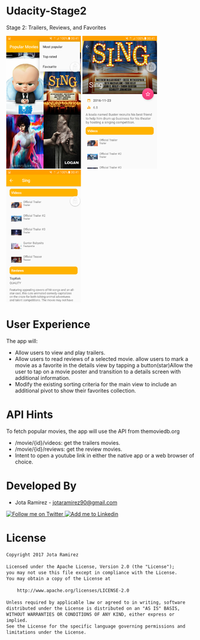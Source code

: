 # Udacity-Stage2
Stage 2: Trailers, Reviews, and Favorites

<img src="art/main.png" width="200px" height="356px" />
<img src="art/details.png" width="200px" height="356px" />
<img src="art/details_review.png" width="200px" height="356px" />

# User Experience
The app will:
* Allow users to view and play trailers.
* Allow users to read reviews of a selected movie. allow users to mark a movie as a favorite in the details view by tapping a button(star)Allow the user to tap on a movie poster and transition to a details screen with additional information.
* Modify the existing sorting criteria for the main view to include an additional pivot to show their favorites collection.

# API Hints
To fetch popular movies, the app will use the API from themoviedb.org
* /movie/{id}/videos: get the trailers movies.
* /movie/{id}/reviews: get the review movies.
* Intent to open a youtube link in either the native app or a web browser of choice.


# Developed By

* Jota Ramirez - <jotaramirez90@gmail.com>

<a href="https://twitter.com/JotaRamirez90">
  <img alt="Follow me on Twitter" src="https://image.freepik.com/iconos-gratis/twitter-logo_318-40209.jpg" height="60" width="60"/>
</a>
<a href="https://es.linkedin.com/in/josejuanramirez">
  <img alt="Add me to Linkedin" src="https://image.freepik.com/iconos-gratis/boton-del-logotipo-linkedin_318-84979.png" height="60" width="60"/>
</a>


# License
	Copyright 2017 Jota Ramirez

	Licensed under the Apache License, Version 2.0 (the "License");
	you may not use this file except in compliance with the License.
	You may obtain a copy of the License at

		http://www.apache.org/licenses/LICENSE-2.0

	Unless required by applicable law or agreed to in writing, software
	distributed under the License is distributed on an "AS IS" BASIS,
	WITHOUT WARRANTIES OR CONDITIONS OF ANY KIND, either express or implied.
	See the License for the specific language governing permissions and
	limitations under the License.

